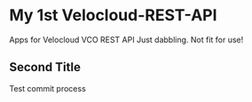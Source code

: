 # My 1st Velocloud-REST-API

Apps for Velocloud VCO REST API
Just dabbling. Not fit for use!

## Second Title

Test commit process
